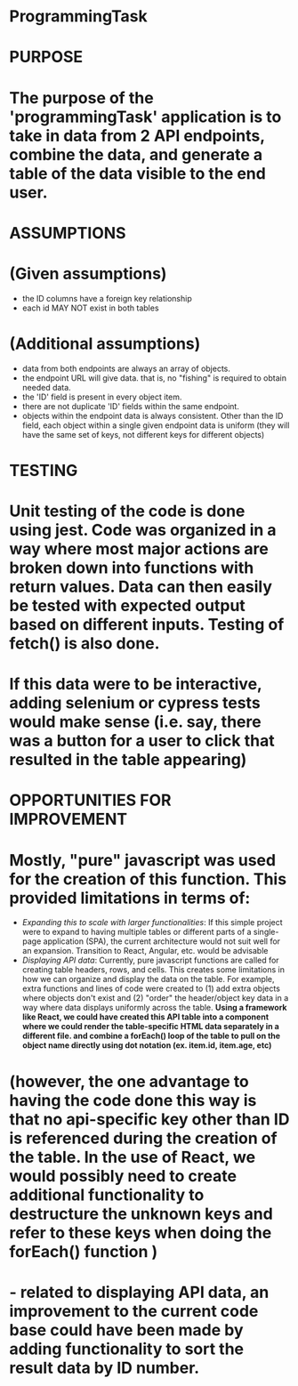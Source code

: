 # ProgrammingTask
#
# PURPOSE
#  The purpose of the 'programmingTask' application is to take in data from 2 API endpoints, combine the data, and generate a table of the data visible to the end user.
#
# ASSUMPTIONS
# (Given assumptions)
  - the ID columns have a foreign key relationship
  - each id MAY NOT exist in both tables
# (Additional assumptions)
  - data from both endpoints are always an array of objects.
  - the endpoint URL will give data. that is, no "fishing" is required to obtain needed data.
  - the 'ID' field is present in every object item.
  - there are not duplicate 'ID' fields within the same endpoint.
  - objects within the endpoint data is always consistent. Other than the ID field, each object within a single given endpoint data is uniform (they will have the same set of keys, not different keys for different objects)
#
# TESTING
#   Unit testing of the code is done using jest. Code was organized in a way where most major actions are broken down into functions with return values. Data can then easily be tested with expected output based on different inputs. Testing of fetch() is also done.
#   If this data were to be interactive, adding selenium or cypress tests would make sense (i.e. say, there was a button for a user to click that resulted in the table appearing)
#
# OPPORTUNITIES FOR IMPROVEMENT
#   Mostly, "pure" javascript was used for the creation of this function. This provided limitations in terms of:
  - *Expanding this to scale with larger functionalities*: If this simple project were to expand to having multiple tables or different parts of a single-page application (SPA), the current architecture would not suit well for an expansion. Transition to React, Angular, etc. would be advisable
  - *Displaying API data*: Currently, pure javascript functions are called for creating table headers, rows, and cells. This creates some limitations in how we can organize and display the data on the table. For example, extra functions and lines of code were created to (1) add extra objects where objects don't exist and (2) "order" the header/object key data in a way where data displays uniformly across the table. **Using a framework like React, we could have created this API table into a component where we could render the table-specific HTML data separately in a different file. and combine a forEach() loop of the table to pull on the object name directly using dot notation (ex. item.id, item.age, etc)**
# (however, the one advantage to having the code done this way is that no api-specific key other than ID is referenced during the creation of the table. In the use of React, we would possibly need to create additional functionality to destructure the unknown keys and refer to these keys when doing the forEach() function )
#
# - related to displaying API data, an improvement to the current code base could have been made by adding functionality to sort the result data by ID number. 
#
#
#
#
#
#
#
#
#
#
#
